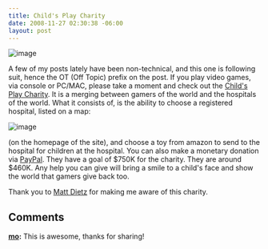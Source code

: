 ```yaml
---
title: Child's Play Charity
date: 2008-11-27 02:30:38 -06:00
layout: post
---
```


![image](jasonmeridth/files/2011/03/image_5.png)

A few of my posts lately have been non-technical, and this one is following suit, hence the OT (Off Topic) prefix on the post. If you play video games, via console or PC/MAC, please take a moment and check out the [Child's Play Charity](http://www.childsplaycharity.org). It is a merging between gamers of the world and the hospitals of the world. What it consists of, is the ability to choose a registered hospital, listed on a map:

![image](jasonmeridth/files/2011/03/image_6.png)

(on the homepage of the site), and choose a toy from amazon to send to the hospital for children at the hospital. You can also make a monetary donation via [PayPal](https://www.paypal.com/xclick/business=childsplaycharity@penny-arcade.com&item_name=Childs%2BPlay%2BCharity&no_note=1&tax=0&currency_code=USD). They have a goal of $750K for the charity. They are around $460K. Any help you can give will bring a smile to a child's face and show the world that gamers give back too.

Thank you to [Matt Dietz](http://www.twitter.com/cerberus98) for making me aware of this charity.

## Comments

**[mo](#307 "2008-11-27 16:19:02"):** This is awesome, thanks for sharing!

